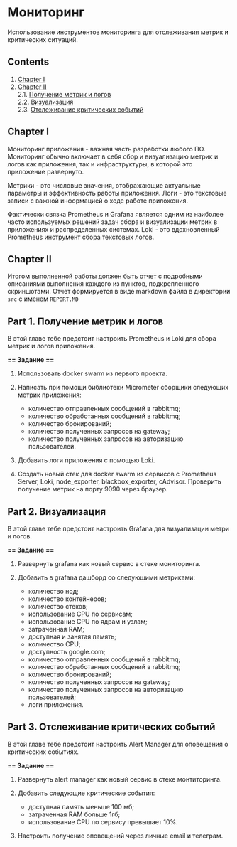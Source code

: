# Мониторинг

Использование инструментов мониторинга для отслеживания метрик и критических ситуаций.

## Contents

1. [Chapter I](#chapter-i) 
2. [Chapter II](#chapter-ii) \
   2.1. [Получение метрик и логов](#part-1-получение-метрик-и-логов) \
   2.2. [Визуализация](#part-2-визуализация) \
   2.3. [Отслеживание критических событий](#part-3-отслеживание-критических-событий) 


## Chapter I

Мониторинг приложения - важная часть разработки любого ПО. Мониторинг обычно включает в себя сбор и визуализацию метрик и логов как приложения, так и инфраструктуры, в которой это приложение развернуто. 

Метрики - это числовые значения, отображающие актуальные параметры и эффективность работы приложения. Логи - это текстовые записи с важной информацией о ходе работе приложения.

Фактически связка Prometheus и Grafana является одним из наиболее часто используемых решений задач сбора и визуализации метрик в приложениях и распределенных системах. Loki - это вдохновленный Prometheus инструмент сбора текстовых логов.

## Chapter II

Итогом выполненной работы должен быть отчет с подробными описаниями выполнения каждого из пунктов, подкрепленного скриншотами. Отчет формируется в виде markdown файла в директории `src` с именем `REPORT.MD`

## Part 1. Получение метрик и логов

В этой главе тебе предстоит настроить Prometheus и Loki для сбора метрик и логов приложения.

**== Задание ==**

1) Использовать docker swarm из первого проекта. 

2) Написать при помощи библиотеки Micrometer сборщики следующих метрик приложения: 
   - количество отправленных сообщений в rabbitmq;
   - количество обработанных сообщений в rabbitmq;
   - количество бронирований;
   - количество полученных запросов на gateway;
   - количество полученных запросов на авторизацию пользователей.

3) Добавить логи приложения с помощью Loki.

4) Создать новый стек для docker swarm из сервисов с Prometheus Server, Loki, node_exporter, blackbox_exporter, cAdvisor. Проверить получение метрик на порту 9090 через браузер.

## Part 2. Визуализация

В этой главе тебе предстоит настроить Grafana для визуализации метри и логов.

**== Задание ==**

1) Развернуть grafana как новый сервис в стеке мониторинга.

2) Добавить в grafana дашборд со следуюшими метриками:
   - количество нод;
   - количество контейнеров;
   - количество стеков;
   - использование CPU по сервисам;
   - использование CPU по ядрам и узлам;
   - затраченная RAM;
   - доступная и занятая память;
   - количество CPU;
   - доступность google.com;
   - количество отправленных сообщений в rabbitmq;
   - количество обработанных сообщений в rabbitmq;
   - количество бронирований;
   - количество полученных запросов на gateway;
   - количество полученных запросов на авторизацию пользователей;
   - логи приложения.

## Part 3. Отслеживание критических событий

В этой главе тебе предстоит настроить Alert Manager для оповещения о критических событиях.

**== Задание ==**

1) Развернуть alert manager как новый сервис в стеке монтиторинга.

2) Добавить следующие критические события:
   - доступная память меньше 100 мб;
   - затраченная RAM больше 1гб;
   - использование CPU по сервису превышает 10%.

3) Настроить получение оповещений через личные email и телеграм.
